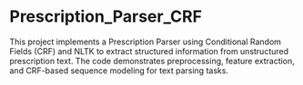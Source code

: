 # Prescription_Parser_CRF
This project implements a Prescription Parser using Conditional Random Fields (CRF) and NLTK to extract structured information from unstructured prescription text. The code demonstrates preprocessing, feature extraction, and CRF-based sequence modeling for text parsing tasks.
